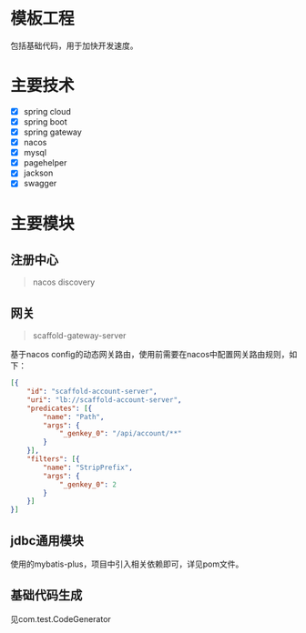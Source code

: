 # 模板工程
包括基础代码，用于加快开发速度。

# 主要技术
* [x] spring cloud
* [x] spring boot
* [x] spring gateway
* [x] nacos
* [x] mysql
* [x] pagehelper
* [x] jackson
* [x] swagger

# 主要模块

## 注册中心
> nacos discovery

## 网关
> scaffold-gateway-server

基于nacos config的动态网关路由，使用前需要在nacos中配置网关路由规则，如下：
```json
[{
	"id": "scaffold-account-server",
	"uri": "lb://scaffold-account-server",
	"predicates": [{
		"name": "Path",
		"args": {
			"_genkey_0": "/api/account/**"
		}
	}],
	"filters": [{
		"name": "StripPrefix",
		"args": {
			"_genkey_0": 2
		}
	}]
}]
```

## jdbc通用模块
使用的mybatis-plus，项目中引入相关依赖即可，详见pom文件。

## 基础代码生成
见com.test.CodeGenerator
